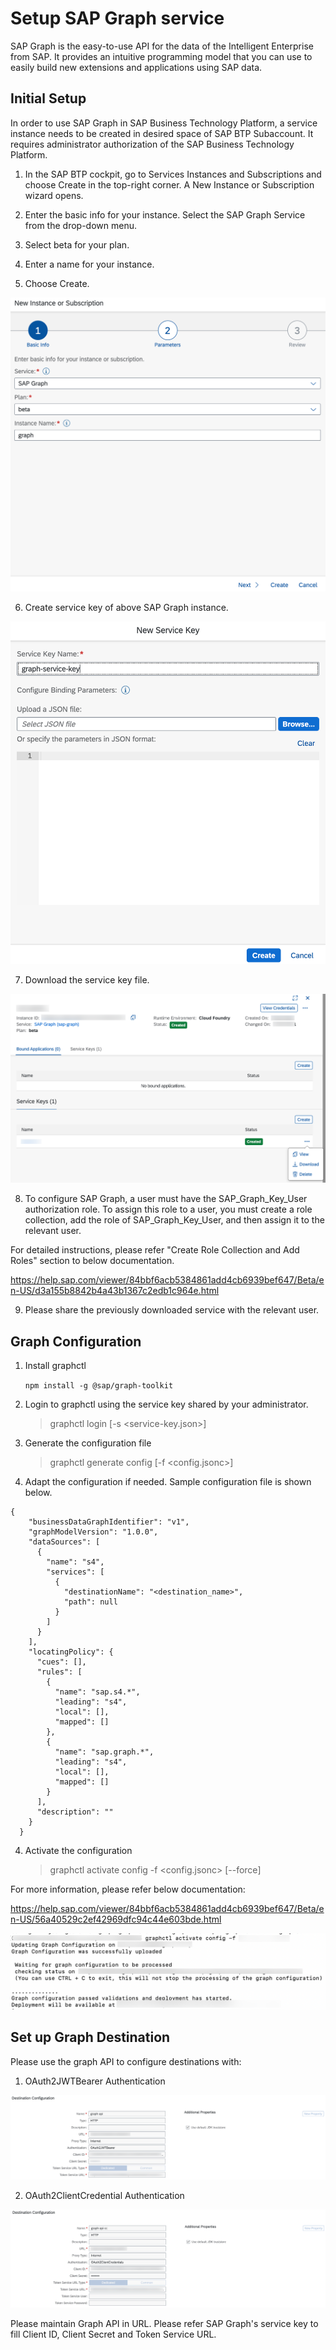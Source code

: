 # Setup SAP Graph service 

SAP Graph is the easy-to-use API for the data of the Intelligent Enterprise from SAP. It provides an intuitive programming model that you can use to easily build new extensions and applications using SAP data.

## Initial Setup

In order to use SAP Graph in SAP Business Technology Platform, a service instance needs to be created in desired space of SAP BTP Subaccount.
It requires administrator authorization of the SAP Business Technology Platform.

1. In the SAP BTP cockpit, go to Services Instances and Subscriptions and choose Create in the top-right corner. A New Instance or Subscription wizard opens.

2. Enter the basic info for your instance. Select the SAP Graph Service from the drop-down menu.

3. Select beta for your plan.

4. Enter a name for your instance.

5. Choose Create.

![Graph Instance](./images/graphInstance.png)

6. Create service key of above SAP Graph instance.

![Graph Service Key](./images/serviceKey.png)

7. Download the service key file.

![Download Key](./images/downloadKey.png)

8. To configure SAP Graph, a user must have the SAP_Graph_Key_User authorization role. To assign this role to a user, you must create a role collection, add the role of SAP_Graph_Key_User, and then assign it to the relevant user.

For detailed instructions, please refer "Create Role Collection and Add Roles" section to below documentation.

https://help.sap.com/viewer/84bbf6acb5384861add4cb6939bef647/Beta/en-US/d3a155b8842b4a43b1367c2edb1c964e.html

9. Please share the previously downloaded service with the relevant user.

## Graph Configuration

1. Install graphctl
    
    ` npm install -g @sap/graph-toolkit `

2. Login to graphctl using the service key shared by your administrator.

    > graphctl login [-s <service-key.json>]

3. Generate the configuration file

    > graphctl generate config [-f <config.jsonc>]

4. Adapt the configuration if needed. Sample configuration file is shown below.

```
{
    "businessDataGraphIdentifier": "v1",
    "graphModelVersion": "1.0.0",
    "dataSources": [
      {
        "name": "s4",
        "services": [
          {
            "destinationName": "<destination_name>",
            "path": null
          }
        ]
      }
    ],
    "locatingPolicy": {
      "cues": [],
      "rules": [
        {
          "name": "sap.s4.*",
          "leading": "s4",
          "local": [],
          "mapped": []
        },
        {
          "name": "sap.graph.*",
          "leading": "s4",
          "local": [],
          "mapped": []
        }
      ],
      "description": ""
    }
  }
```

4. Activate the configuration

    > graphctl activate config -f <config.jsonc> [--force] 

For more information, please refer below documentation:

https://help.sap.com/viewer/84bbf6acb5384861add4cb6939bef647/Beta/en-US/56a40529c2ef42969dfc94c44e603bde.html

![Graph Activation](./images/graphActivation.png)

## Set up Graph Destination

Please use the graph API to configure destinations with:

1. OAuth2JWTBearer Authentication

![OAuth2JWTBearer](./images/OAuth2JWTBearerDestination.png)

2. OAuth2ClientCredential Authentication

![OAuth2ClientCredential](./images/OAuth2ClientCredentialDestination.png)

Please maintain Graph API in URL. Please refer SAP Graph's service key to fill Client ID, Client Secret and Token Service URL. 
